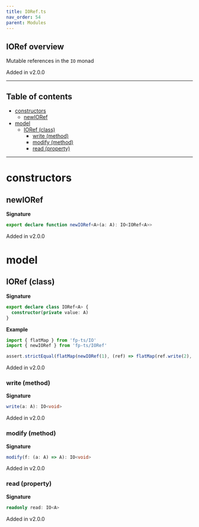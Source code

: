 ```yaml
---
title: IORef.ts
nav_order: 54
parent: Modules
---
```


## IORef overview

Mutable references in the `IO` monad

Added in v2.0.0

---

<h2 class="text-delta">Table of contents</h2>

- [constructors](#constructors)
  - [newIORef](#newioref)
- [model](#model)
  - [IORef (class)](#ioref-class)
    - [write (method)](#write-method)
    - [modify (method)](#modify-method)
    - [read (property)](#read-property)

---

# constructors

## newIORef

**Signature**

```ts
export declare function newIORef<A>(a: A): IO<IORef<A>>
```

Added in v2.0.0

# model

## IORef (class)

**Signature**

```ts
export declare class IORef<A> {
  constructor(private value: A)
}
```

**Example**

```ts
import { flatMap } from 'fp-ts/IO'
import { newIORef } from 'fp-ts/IORef'

assert.strictEqual(flatMap(newIORef(1), (ref) => flatMap(ref.write(2), () => ref.read))(), 2)
```

Added in v2.0.0

### write (method)

**Signature**

```ts
write(a: A): IO<void>
```

Added in v2.0.0

### modify (method)

**Signature**

```ts
modify(f: (a: A) => A): IO<void>
```

Added in v2.0.0

### read (property)

**Signature**

```ts
readonly read: IO<A>
```

Added in v2.0.0
